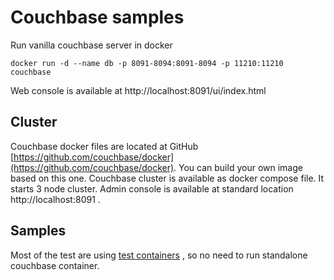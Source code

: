 # Couchbase samples
Run vanilla couchbase server in docker
````
docker run -d --name db -p 8091-8094:8091-8094 -p 11210:11210 couchbase
````

Web console is available at http://localhost:8091/ui/index.html

## Cluster
Couchbase docker files are located at GitHub 
[https://github.com/couchbase/docker](https://github.com/couchbase/docker).
You can build your own image based on this one. 
Couchbase cluster is available as docker compose file. It starts 3 node cluster.
Admin console is available at standard location http://localhost:8091 .



## Samples
Most of the test are using [test containers](https://www.testcontainers.org/) , 
so no need to run standalone couchbase container.

